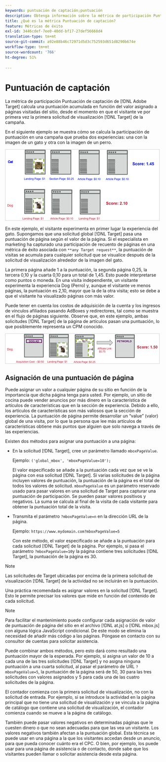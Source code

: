 ```yaml
---
keywords: puntuación de captación;puntuación
description: Obtenga información sobre la métrica de participación Puntuación de captación en el Adobe [!DNL Target] que calcula una puntuación acumulada en función del valor asignado a páginas visitadas en el sitio.
title: ¿Qué es la métrica Puntuación de captación?
feature: Métricas de éxito
exl-id: 3446cdef-7ee0-40dd-bf17-27def56668d4
translation-type: tm+mt
source-git-commit: a92e88b46c72971d5d3c752593d651d8290b674e
workflow-type: tm+mt
source-wordcount: '766'
ht-degree: 51%

---
```


# Puntuación de captación

La métrica de participación Puntuación de captación de [!DNL Adobe Target] calcula una puntuación acumulada en función del valor asignado a páginas visitadas del sitio, desde el momento en que el visitante ve por primera vez la primera solicitud de visualización [!DNL Target] de la campaña.

En el siguiente ejemplo se muestra cómo se calcula la participación de puntuación en una campaña que prueba dos experiencias: una con la imagen de un gato y otra con la imagen de un perro.

![](assets/example_score.png)

En este ejemplo, el visitante experimenta en primer lugar la experiencia del gato. Supongamos que una solicitud global [!DNL Target] pasa una puntuación de página según el valor de la página. Si el especialista en marketing ha capturado una participación de recuento de páginas en una métrica de éxito asociada con `**any Target request**`, la puntuación de visitas se acumula para cualquier solicitud que se visualice después de la solicitud de visualización alrededor de la imagen del gato.

La primera página añade 1 a la puntuación, la segunda página 0,25, la tercera 0,10 y la cuarta 0,10 para un total de 1,45. Esto puede interpretarse como puntos o moneda. En una visita independiente, un visitante experimenta la experiencia Dog (Perro) y, aunque el visitante ve menos páginas, la puntuación es 2,10, mayor que la de la otra visita; esto se debe a que el visitante ha visualizado páginas con más valor.

Puede tener en cuenta los costos de adquisición de la cuenta y los ingresos de vínculos afiliados pasando AdBoxes y redirectores, tal como se muestra en el flujo de páginas siguiente. Observe que, en este ejemplo, ambas solicitudes [!DNL Target] de la página de artículos pasan una puntuación, lo que posiblemente representa un CPM conocido.

![](assets/example_score2.png)

## Asignación de una puntuación de página

Puede asignar un valor a cualquier página de su sitio en función de la importancia que dicha página tenga para usted. Por ejemplo, un sitio de cocina puede vender anuncios por más dinero en la característica de artículos de características que en la sección de experiencia. Debido a ello, los artículos de características son más valiosos que la sección de experiencia. La puntuación de página permite desarrollar un “value” (valor) global de una visita, por lo que la persona que lee más artículos de características obtiene más puntos que alguien que solo navega a través de las experiencias.

Existen dos métodos para asignar una puntuación a una página:

* En la solicitud [!DNL Target], cree un parámetro llamado `mboxPageValue`.

   Ejemplo: `('global_mbox', 'mboxPageValue=10');`

   El valor especificado se añade a la puntuación cada vez que se ve la página con esa solicitud [!DNL Target]. Si varias solicitudes de la página incluyen valores de puntuación, la puntuación de la página es el total de todos los valores de solicitud. `mboxPageValue` es un parámetro reservado usado para pasar valores en una solicitud de Target para capturar una puntuación de participación. Se pueden pasar valores positivos y negativos. La suma se calcula al final de la visita de cada visitante para obtener la puntuación total de la visita.

* Transmita el parámetro `?mboxPageValue=n` en la dirección URL de la página.

   Ejemplo: `https://www.mydomain.com?mboxPageValue=5`

   Con este método, el valor especificado se añade a la puntuación para cada solicitud [!DNL Target] de la página. Por ejemplo, si pasa el parámetro `?mboxPageValue=10`y la página contiene tres solicitudes [!DNL Target], la puntuación de la página es 30.

>[!NOTE]
>
>Las solicitudes de Target ubicadas por encima de la primera solicitud de visualización [!DNL Target] de la actividad no se incluirán en la puntuación.

Una práctica recomendada es asignar valores en la solicitud [!DNL Target]. Esto le permite precisar los valores que mide en función del contenido de cada solicitud.

>[!NOTE]
>
>Para facilitar el mantenimiento puede configurar cada asignación de valor de puntuación de página del sitio en el archivo [!DNL at.js] o [!DNL mbox.js] con alguna lógica JavaScript condicional. De este modo se elimina la necesidad de añadir más código a las páginas. Póngase en contacto con su consultor de cuentas para solicitar asistencia.

Puede combinar ambos métodos, pero esto dará como resultado una puntuación mayor de la esperada. Por ejemplo, si asigna un valor de 10 a cada una de las tres solicitudes [!DNL Target] y no asigna ninguna puntuación a una cuarta solicitud, al pasar el parámetro de URL `?mboxPageValue=5`, la puntuación de la página será de 50, 30 para las tres solicitudes con valores asignados y 5 para cada una de las cuatro solicitudes de la página.

El contador comienza con la primera solicitud de visualización, no con la solicitud de entrada. Por ejemplo, si se introduce la actividad en la página principal que no tiene una solicitud de visualización y se vincula a la página de catálogo que contiene una solicitud de visualización, el contador comienza cuando se mueve a la página de catálogo.

También puede pasar valores negativos en determinadas páginas que le cuesten dinero o que no sean adecuadas para que las vea un visitante. Los valores negativos también afectan a la puntuación global. Esta técnica se puede usar en una página a la que los visitantes accedan desde un anuncio, para que pueda conocer cuánto era el CPC. O bien, por ejemplo, los puede usar para una página de asistencia o de contacto, donde sabe que los visitantes pueden llamar o solicitar asistencia desde esta página.
